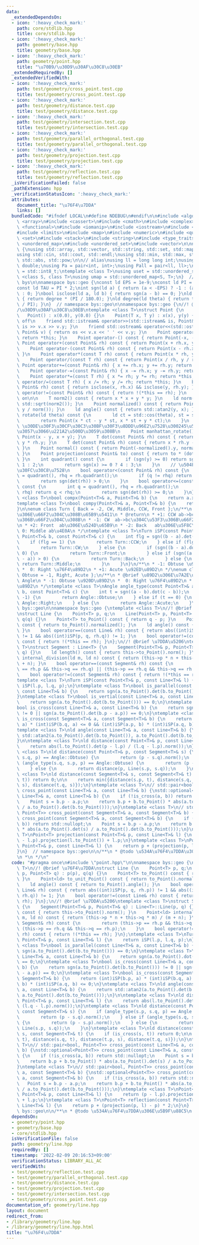 ```yaml
---
data:
  _extendedDependsOn:
  - icon: ':heavy_check_mark:'
    path: core/stdlib.hpp
    title: core/stdlib.hpp
  - icon: ':heavy_check_mark:'
    path: geometry/base.hpp
    title: geometry/base.hpp
  - icon: ':heavy_check_mark:'
    path: geometry/point.hpp
    title: "\u70B9/\u30D9\u30AF\u30C8\u30EB"
  _extendedRequiredBy: []
  _extendedVerifiedWith:
  - icon: ':heavy_check_mark:'
    path: test/geometry/cross_point.test.cpp
    title: test/geometry/cross_point.test.cpp
  - icon: ':heavy_check_mark:'
    path: test/geometry/distance.test.cpp
    title: test/geometry/distance.test.cpp
  - icon: ':heavy_check_mark:'
    path: test/geometry/intersection.test.cpp
    title: test/geometry/intersection.test.cpp
  - icon: ':heavy_check_mark:'
    path: test/geometry/parallel_orthogonal.test.cpp
    title: test/geometry/parallel_orthogonal.test.cpp
  - icon: ':heavy_check_mark:'
    path: test/geometry/projection.test.cpp
    title: test/geometry/projection.test.cpp
  - icon: ':heavy_check_mark:'
    path: test/geometry/reflection.test.cpp
    title: test/geometry/reflection.test.cpp
  _isVerificationFailed: false
  _pathExtension: hpp
  _verificationStatusIcon: ':heavy_check_mark:'
  attributes:
    document_title: "\u76F4\u7DDA"
    links: []
  bundledCode: "#ifndef LOCAL\n#define NDEBUG\n#endif\n\n#include <algorithm>\n#include\
    \ <array>\n#include <cassert>\n#include <cmath>\n#include <complex>\n#include\
    \ <functional>\n#include <iomanip>\n#include <iostream>\n#include <iterator>\n\
    #include <limits>\n#include <map>\n#include <numeric>\n#include <queue>\n#include\
    \ <set>\n#include <stack>\n#include <string>\n#include <type_traits>\n#include\
    \ <unordered_map>\n#include <unordered_set>\n#include <vector>\n\nnamespace bys\
    \ {\nusing std::array, std::vector, std::string, std::set, std::map, std::pair;\n\
    using std::cin, std::cout, std::endl;\nusing std::min, std::max, std::sort, std::reverse,\
    \ std::abs, std::pow;\n\n// alias\nusing ll = long long int;\nusing ld = long\
    \ double;\nusing Pa = pair<int, int>;\nusing Pall = pair<ll, ll>;\nusing ibool\
    \ = std::int8_t;\ntemplate <class T>\nusing uset = std::unordered_set<T>;\ntemplate\
    \ <class S, class T>\nusing umap = std::unordered_map<S, T>;\n}  // namespace\
    \ bys\n\nnamespace bys::geo {\nconst ld EPS = 1e-9;\nconst ld PI = std::acos(-1.0);\n\
    const ld TAU = PI * 2;\nint sgn(ld a) { return (a < -EPS) ? -1 : (a > EPS) ? 1\
    \ : 0; }\nbool isclose(ld a, ld b) { return sgn(a - b) == 0; }\nld radian(ld degree)\
    \ { return degree * (PI / 180.0); }\nld degree(ld theta) { return theta * (180.0\
    \ / PI); }\n}  // namespace bys::geo\n\nnamespace bys::geo {\n//! @brief \u70B9\
    /\u30D9\u30AF\u30C8\u30EB\ntemplate <class T>\nstruct Point {\n    T x, y;\n \
    \   Point() : x(0.0), y(0.0) {}\n    Point(T x, T y) : x(x), y(y) {}\n    // clang-format\
    \ off\n    friend std::istream& operator>>(std::istream& is, Point& v) { return\
    \ is >> v.x >> v.y; }\n    friend std::ostream& operator<<(std::ostream& os, const\
    \ Point& v) { return os << v.x << ' ' << v.y; }\n    Point operator+() const {\
    \ return *this; }\n    Point operator-() const { return Point(-x, -y); }\n   \
    \ Point operator+(const Point& rh) const { return Point(x + rh.x, y + rh.y); }\n\
    \    Point operator-(const Point& rh) const { return Point(x - rh.x, y - rh.y);\
    \ }\n    Point operator*(const T rh) const { return Point(x * rh, y * rh); }\n\
    \    Point operator/(const T rh) const { return Point(x / rh, y / rh); }\n   \
    \ Point operator+=(const Point& rh) { x += rh.x; y += rh.y; return *this; }\n\
    \    Point operator-=(const Point& rh) { x -= rh.x; y -= rh.y; return *this; }\n\
    \    Point operator*=(const T rh) { x *= rh; y *= rh; return *this; }\n    Point\
    \ operator/=(const T rh) { x /= rh; y /= rh; return *this; }\n    bool operator==(const\
    \ Point& rh) const { return isclose(x, rh.x) && isclose(y, rh.y); }\n    bool\
    \ operator!=(const Point& rh) const { return !(*this == rh); }\n    // clang-format\
    \ on\n\n    T norm2() const { return x * x + y * y; }\n    ld norm() const { return\
    \ std::sqrt(norm2()); }\n    Point normalized() const { return Point(x / norm(),\
    \ y / norm()); }\n    ld angle() const { return std::atan2(y, x); }\n    Point\
    \ rotate(ld theta) const {\n        ld ct = std::cos(theta), st = std::sin(theta);\n\
    \        return Point(x * ct - y * st, x * st + y * ct);\n    }\n    //! @brief\
    \ \u30DE\u30F3\u30CF\u30C3\u30BF\u30F3\u8DDD\u96E2\u7528\u300245\u5EA6\u56DE\u8EE2\
    \u3057\u3066\u221A2\u500D\u3059\u308B\n    Point manhattan_rotate() const { return\
    \ Point(x - y, x + y); }\n    T dot(const Point& rh) const { return x * rh.x +\
    \ y * rh.y; }\n    T det(const Point& rh) const { return x * rh.y - y * rh.x;\
    \ }\n    Point normal() const { return Point(-normalized().y, normalized().x);\
    \ }\n    Point projection(const Point& to) const { return to * (dot(to) / to.norm2());\
    \ }\n    int quadrant() const {\n        if (sgn(y) >= 0) return sgn(x) >= 0 ?\
    \ 1 : 2;\n        return sgn(x) >= 0 ? 4 : 3;\n    }\n    // \u504F\u89D2\u30BD\
    \u30FC\u30C8\u7528\n    bool operator<(const Point& rh) const {\n        int q\
    \ = quadrant(), rhq = rh.quadrant();\n        if (q != rhq) return q < rhq;\n\
    \        return sgn(det(rh)) > 0;\n    }\n    bool operator<=(const Point& rh)\
    \ const {\n        int q = quadrant(), rhq = rh.quadrant();\n        if (q !=\
    \ rhq) return q < rhq;\n        return sgn(det(rh)) >= 0;\n    }\n};\n\ntemplate\
    \ <class T>\nbool compx(Point<T>& a, Point<T>& b) {\n    return a.x < b.x;\n}\n\
    template <class T>\nbool compy(Point<T>& a, Point<T>& b) {\n    return a.y < b.y;\n\
    }\n\nenum class Turn { Back = -2, CW, Middle, CCW, Front };\n/**\n * @brief \u8FBA\
    \u306E\u66F2\u304C\u308B\u65B9\u5411\n * @return\n * +1: CCW ab->bc\u304C\u5DE6\
    \u306B\u66F2\u304C\u308B\n * -1: CW  ab->bc\u304C\u53F3\u306B\u66F2\u304C\u308B\
    \n * +2: Front  ab\u306E\u524D\u65B9\n * -2: Back   ab\u306E\u5F8C\u65B9\n * \
    \ 0: Middle ab\u4E0A\n */\ntemplate <class T>\nTurn iSP(const Point<T>& a, const\
    \ Point<T>& b, const Point<T>& c) {\n    int flg = sgn((b - a).det(c - a));\n\
    \    if (flg == 1) {\n        return Turn::CCW;\n    } else if (flg == -1) {\n\
    \        return Turn::CW;\n    } else {\n        if (sgn((b - a).dot(c - b)) >\
    \ 0) {\n            return Turn::Front;\n        } else if (sgn((a - b).dot(c\
    \ - a)) > 0) {\n            return Turn::Back;\n        } else {\n           \
    \ return Turn::Middle;\n        }\n    }\n}\n/**\n * -1: Obtuse \u920D\u89D2\n\
    \ *  0: Right \u76F4\u89D2\n * +1: Acute \u92ED\u89D2\n */\nenum class Angle {\
    \ Obtuse = -1, Right, Acute };\n/**\n * @brief \u89D2\u306E\u7A2E\u985E\n * @return\
    \ Angle\n * -1: Obtuse \u920D\u89D2\n *  0: Right \u76F4\u89D2\n * +1: Acute \u92ED\
    \u89D2\n */\ntemplate <class T>\nAngle angle_type(const Point<T>& a, const Point<T>&\
    \ b, const Point<T>& c) {\n    int t = sgn((a - b).dot(c - b));\n    if (t ==\
    \ -1) {\n        return Angle::Obtuse;\n    } else if (t == 0) {\n        return\
    \ Angle::Right;\n    } else {\n        return Angle::Acute;\n    }\n}\n}  // namespace\
    \ bys::geo\n\nnamespace bys::geo {\ntemplate <class T>\n//! @brief \u76F4\u7DDA\
    \nstruct Line {\n    Point<T> p, q;\n    Line(Point<T> p, Point<T> q) : p(p),\
    \ q(q) {}\n    Point<T> to_Point() const { return q - p; }\n    Point<ld> to_unit_Point()\
    \ const { return to_Point().normalized(); }\n    ld angle() const { return to_Point().angle();\
    \ }\n    bool operator==(const Line& rh) const { return abs((int)iSP(p, q, rh.p))\
    \ != 1 && abs((int)iSP(p, q, rh.q)) != 1; }\n    bool operator!=(const Line& rh)\
    \ const { return !(*this == rh); }\n};\n//! @brief \u7DDA\u5206\ntemplate <class\
    \ T>\nstruct Segment : Line<T> {\n    Segment(Point<T>& p, Point<T>& q) : Line<T>::Line(p,\
    \ q) {}\n    ld length() const { return this->to_Point().norm(); }\n    Point<ld>\
    \ internal_division(ld m, ld n) const { return (this->p * n + this->q * m) / (m\
    \ + n); }\n    bool operator==(const Segment& rh) const {\n        return (this->p\
    \ == rh.p && this->q == rh.q) || (this->p == rh.q && this->q == rh.p);\n    }\n\
    \    bool operator!=(const Segment& rh) const { return !(*this == rh); }\n};\n\
    template <class T>\nTurn iSP(const Point<T>& p, const Line<T>& l) {\n    return\
    \ iSP(l.p, l.q, p);\n}\ntemplate <class T>\nbool is_parallel(const Line<T>& a,\
    \ const Line<T>& b) {\n    return sgn(a.to_Point().det(b.to_Point())) == 0;\n\
    }\ntemplate <class T>\nbool is_vertial(const Line<T>& a, const Line<T>& b) {\n\
    \    return sgn(a.to_Point().dot(b.to_Point())) == 0;\n}\ntemplate <class T>\n\
    bool is_cross(const Line<T>& a, const Line<T>& b) {\n    return sgn(a.to_Point().det(b.to_Point()))\
    \ != 0 || sgn(a.to_Point().det(b.p - a.p)) == 0;\n}\ntemplate <class T>\nbool\
    \ is_cross(const Segment<T>& a, const Segment<T>& b) {\n    return (int)iSP(b.p,\
    \ a) * (int)iSP(b.q, a) <= 0 && (int)iSP(a.p, b) * (int)iSP(a.q, b) <= 0;\n}\n\
    template <class T>\nld angle(const Line<T>& a, const Line<T>& b) {\n    return\
    \ std::atan2(a.to_Point().det(b.to_Point()), a.to_Point().dot(b.to_Point()));\n\
    }\n\ntemplate <class T>\nld distance(const Point<T>& p, const Line<T>& l) {\n\
    \    return abs(l.to_Point().det(p - l.p) / (l.q - l.p).norm());\n}\ntemplate\
    \ <class T>\nld distance(const Point<T>& p, const Segment<T>& s) {\n    if (angle_type(s.p,\
    \ s.q, p) == Angle::Obtuse) {\n        return (p - s.q).norm();\n    } else if\
    \ (angle_type(s.q, s.p, p) == Angle::Obtuse) {\n        return (p - s.p).norm();\n\
    \    } else {\n        return distance(p, Line(s.p, s.q));\n    }\n}\ntemplate\
    \ <class T>\nld distance(const Segment<T>& s, const Segment<T>& t) {\n    if (is_cross(s,\
    \ t)) return 0;\n\n    return min({distance(s.p, t), distance(s.q, t), distance(t.p,\
    \ s), distance(t.q, s)});\n}\ntemplate <class T>\n// std::pair<bool, Point<T>>\
    \ cross_point(const Line<T>& a, const Line<T>& b) {\nstd::optional<Point<T>> cross_point(const\
    \ Line<T>& a, const Line<T>& b) {\n    if (!is_cross(a, b)) return std::nullopt;\n\
    \    Point s = b.p - a.p;\n    return b.p + b.to_Point() * abs(a.to_Point().det(s)\
    \ / a.to_Point().det(b.to_Point()));\n}\ntemplate <class T>\n// std::pair<bool,\
    \ Point<T>> cross_point(const Segment<T>& a, const Segment<T>& b) {\nstd::optional<Point<T>>\
    \ cross_point(const Segment<T>& a, const Segment<T>& b) {\n    if (!is_cross(a,\
    \ b)) return std::nullopt;\n    Point s = b.p - a.p;\n    return b.p + b.to_Point()\
    \ * abs(a.to_Point().det(s) / a.to_Point().det(b.to_Point()));\n}\ntemplate <class\
    \ T>\nPoint<T> projection(const Point<T>& p, const Line<T>& l) {\n    return (p\
    \ - l.p).projection(l.to_Point()) + l.p;\n}\ntemplate <class T>\nPoint<T> reflection(const\
    \ Point<T>& p, const Line<T>& l) {\n    return p + (projection(p, l) - p) * 2;\n\
    }\n}  // namespace bys::geo\n\n/**\n * @todo \u534A\u76F4\u7DDA\u306E\u5B9F\u88C5\
    \n *\n */\n"
  code: "#pragma once\n#include \"point.hpp\"\n\nnamespace bys::geo {\ntemplate <class\
    \ T>\n//! @brief \u76F4\u7DDA\nstruct Line {\n    Point<T> p, q;\n    Line(Point<T>\
    \ p, Point<T> q) : p(p), q(q) {}\n    Point<T> to_Point() const { return q - p;\
    \ }\n    Point<ld> to_unit_Point() const { return to_Point().normalized(); }\n\
    \    ld angle() const { return to_Point().angle(); }\n    bool operator==(const\
    \ Line& rh) const { return abs((int)iSP(p, q, rh.p)) != 1 && abs((int)iSP(p, q,\
    \ rh.q)) != 1; }\n    bool operator!=(const Line& rh) const { return !(*this ==\
    \ rh); }\n};\n//! @brief \u7DDA\u5206\ntemplate <class T>\nstruct Segment : Line<T>\
    \ {\n    Segment(Point<T>& p, Point<T>& q) : Line<T>::Line(p, q) {}\n    ld length()\
    \ const { return this->to_Point().norm(); }\n    Point<ld> internal_division(ld\
    \ m, ld n) const { return (this->p * n + this->q * m) / (m + n); }\n    bool operator==(const\
    \ Segment& rh) const {\n        return (this->p == rh.p && this->q == rh.q) ||\
    \ (this->p == rh.q && this->q == rh.p);\n    }\n    bool operator!=(const Segment&\
    \ rh) const { return !(*this == rh); }\n};\ntemplate <class T>\nTurn iSP(const\
    \ Point<T>& p, const Line<T>& l) {\n    return iSP(l.p, l.q, p);\n}\ntemplate\
    \ <class T>\nbool is_parallel(const Line<T>& a, const Line<T>& b) {\n    return\
    \ sgn(a.to_Point().det(b.to_Point())) == 0;\n}\ntemplate <class T>\nbool is_vertial(const\
    \ Line<T>& a, const Line<T>& b) {\n    return sgn(a.to_Point().dot(b.to_Point()))\
    \ == 0;\n}\ntemplate <class T>\nbool is_cross(const Line<T>& a, const Line<T>&\
    \ b) {\n    return sgn(a.to_Point().det(b.to_Point())) != 0 || sgn(a.to_Point().det(b.p\
    \ - a.p)) == 0;\n}\ntemplate <class T>\nbool is_cross(const Segment<T>& a, const\
    \ Segment<T>& b) {\n    return (int)iSP(b.p, a) * (int)iSP(b.q, a) <= 0 && (int)iSP(a.p,\
    \ b) * (int)iSP(a.q, b) <= 0;\n}\ntemplate <class T>\nld angle(const Line<T>&\
    \ a, const Line<T>& b) {\n    return std::atan2(a.to_Point().det(b.to_Point()),\
    \ a.to_Point().dot(b.to_Point()));\n}\n\ntemplate <class T>\nld distance(const\
    \ Point<T>& p, const Line<T>& l) {\n    return abs(l.to_Point().det(p - l.p) /\
    \ (l.q - l.p).norm());\n}\ntemplate <class T>\nld distance(const Point<T>& p,\
    \ const Segment<T>& s) {\n    if (angle_type(s.p, s.q, p) == Angle::Obtuse) {\n\
    \        return (p - s.q).norm();\n    } else if (angle_type(s.q, s.p, p) == Angle::Obtuse)\
    \ {\n        return (p - s.p).norm();\n    } else {\n        return distance(p,\
    \ Line(s.p, s.q));\n    }\n}\ntemplate <class T>\nld distance(const Segment<T>&\
    \ s, const Segment<T>& t) {\n    if (is_cross(s, t)) return 0;\n\n    return min({distance(s.p,\
    \ t), distance(s.q, t), distance(t.p, s), distance(t.q, s)});\n}\ntemplate <class\
    \ T>\n// std::pair<bool, Point<T>> cross_point(const Line<T>& a, const Line<T>&\
    \ b) {\nstd::optional<Point<T>> cross_point(const Line<T>& a, const Line<T>& b)\
    \ {\n    if (!is_cross(a, b)) return std::nullopt;\n    Point s = b.p - a.p;\n\
    \    return b.p + b.to_Point() * abs(a.to_Point().det(s) / a.to_Point().det(b.to_Point()));\n\
    }\ntemplate <class T>\n// std::pair<bool, Point<T>> cross_point(const Segment<T>&\
    \ a, const Segment<T>& b) {\nstd::optional<Point<T>> cross_point(const Segment<T>&\
    \ a, const Segment<T>& b) {\n    if (!is_cross(a, b)) return std::nullopt;\n \
    \   Point s = b.p - a.p;\n    return b.p + b.to_Point() * abs(a.to_Point().det(s)\
    \ / a.to_Point().det(b.to_Point()));\n}\ntemplate <class T>\nPoint<T> projection(const\
    \ Point<T>& p, const Line<T>& l) {\n    return (p - l.p).projection(l.to_Point())\
    \ + l.p;\n}\ntemplate <class T>\nPoint<T> reflection(const Point<T>& p, const\
    \ Line<T>& l) {\n    return p + (projection(p, l) - p) * 2;\n}\n}  // namespace\
    \ bys::geo\n\n/**\n * @todo \u534A\u76F4\u7DDA\u306E\u5B9F\u88C5\n *\n */\n"
  dependsOn:
  - geometry/point.hpp
  - geometry/base.hpp
  - core/stdlib.hpp
  isVerificationFile: false
  path: geometry/line.hpp
  requiredBy: []
  timestamp: '2022-02-09 20:16:53+09:00'
  verificationStatus: LIBRARY_ALL_AC
  verifiedWith:
  - test/geometry/reflection.test.cpp
  - test/geometry/parallel_orthogonal.test.cpp
  - test/geometry/distance.test.cpp
  - test/geometry/projection.test.cpp
  - test/geometry/intersection.test.cpp
  - test/geometry/cross_point.test.cpp
documentation_of: geometry/line.hpp
layout: document
redirect_from:
- /library/geometry/line.hpp
- /library/geometry/line.hpp.html
title: "\u76F4\u7DDA"
---
```

